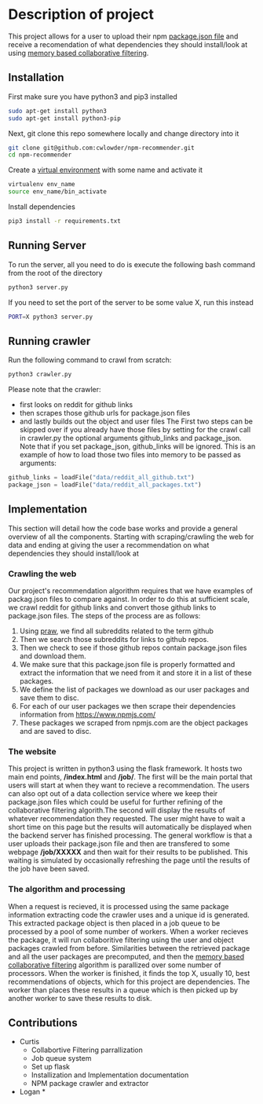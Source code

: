 # Description of project
This project allows for a user to upload their npm [package.json file](https://docs.npmjs.com/files/package.json) and receive a recomendation of what dependencies they should install/look at using [memory based collaborative filtering](https://en.wikipedia.org/wiki/Collaborative_filtering).

## Installation
First make sure you have python3 and pip3 installed
```bash
sudo apt-get install python3
sudo apt-get install python3-pip
```
Next, git clone this repo somewhere locally and change directory into it
```bash
git clone git@github.com:cwlowder/npm-recommender.git
cd npm-recommender
```
Create a [virtual environment](https://www.geeksforgeeks.org/python-virtual-environment/) with some name and activate it
```bash
virtualenv env_name
source env_name/bin_activate
```
Install dependencies
```bash
pip3 install -r requirements.txt
```

## Running Server
To run the server, all you need to do is execute the following bash command from the root of the directory
```bash
python3 server.py
```
If you need to set the port of the server to be some value X, run this instead
```bash
PORT=X python3 server.py
```

## Running crawler
Run the following command to crawl from scratch:
```bash
python3 crawler.py
```
Please note that the crawler:
* first looks on reddit for github links
* then scrapes those github urls for package.json files
* and lastly builds out the object and user files
The First two steps can be skipped over if you already have those files by setting for the crawl call in crawler.py the optional arguments github_links and package_json. Note that if you set package_json, github_links will be ignored. This is an example of how to load those two files into memory to be passed as arguments:
```python
github_links = loadFile("data/reddit_all_github.txt")
package_json = loadFile("data/reddit_all_packages.txt")
```

## Implementation
This section will detail how the code base works and provide a general overview of all the components. Starting with scraping/crawling the web for data and ending at giving the user a recommendation on what dependencies they should install/look at
### Crawling the web
Our project's recommendation algorithm requires that we have examples of packag.json files to compare against. In order to do this at sufficient scale, we crawl reddit for github links and convert those github links to package.json files. The steps of the process are as follows:
1. Using [praw](https://praw.readthedocs.io/en/latest/), we find all subreddits related to the term github
2. Then we search those subreddits for links to github repos.
3. Then we check to see if those github repos contain package.json files and download them.
4. We make sure that this package.json file is properly formatted and extract the information that we need from it and store it in a list of these packages.
5. We define the list of packages we download as our user packages and save them to disc.
6. For each of our user packages we then scrape their dependencies information from https://www.npmjs.com/
7. These packages we scraped from npmjs.com are the object packages and are saved to disc.
### The website
This project is written in python3 using the flask framework. It hosts two main end points, **/index.html** and **/job/**. The first will be the main portal that users will start at when they want to recieve a recommendation. The users can also opt out of a data collection service where we keep their package.json files which could be useful for further refining of the collaborative filtering algorith.The second will display the results of whatever recommendation they requested. The user might have to wait a short time on this page but the results will automatically be displayed when the backend server has finished processing. The general workflow is that a user uploads their package.json file and then are transfered to some webpage **/job/XXXXX** and then wait for their results to be published. This waiting is simulated by occasionally refreshing the page until the results of the job have been saved.
### The algorithm and processing
When a request is recieved, it is processed using the same package information extracting code the crawler uses and a unique id is generated. This extracted package object is then placed in a job queue to be processed by a pool of some number of workers. When a worker recieves the package, it will run collaboritive filtering using the user and object packages crawled from before. Similarities between the retrieved package and all the user packages are precomputed, and then the [memory based collaborative filtering](https://en.wikipedia.org/wiki/Collaborative_filtering) algorithm is parallized over some number of processors. When the worker is finished, it finds the top X, usually 10, best recommendations of objects, which for this project are dependencies. The worker than places these results in a queue which is then picked up by another worker to save these results to disk.

## Contributions
* Curtis
	* Collabortive Filtering parrallization
	* Job queue system
	* Set up flask
	* Installization and Implementation documentation
	* NPM package crawler and extractor
* Logan
    * 